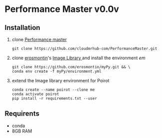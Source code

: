 # Performance Master v0.0v

## Installation
1. clone [Performance master](https://github.com/cloudmrhub-com/PerformanceMaster) 
    ```
    git clone https://github.com/cloudmrhub-com/PerformanceMaster.git
    ```

1. clone [erosmontin](https://github.com/erosmontin)'s [ Image Library ](https://github.com/erosmontin/myPy) and install the environment *em*
    ```
    git clone https://github.com/erosmontin/myPy.git && \
    conda env create -f myPy/environment.yml
    ```
1. extend the Image library environment for Poirot
    ```
    conda create --name poirot --clone me
    conda activate poirot
    pip install -r requirements.txt --user
    ```



## Requirents
- conda
- 8GB RAM
